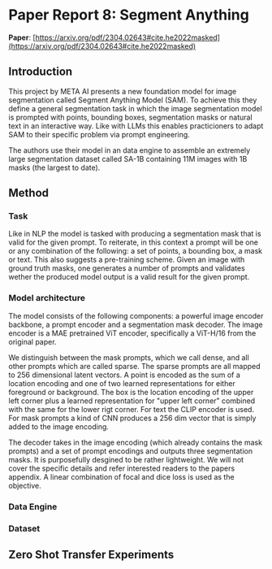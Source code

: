 
# Paper Report 8: Segment Anything

**Paper**: [https://arxiv.org/pdf/2304.02643#cite.he2022masked](https://arxiv.org/pdf/2304.02643#cite.he2022masked)

## Introduction

This project by META AI presents a new foundation model for image segmentation called Segment Anything Model (SAM).
To achieve this they define a general segmentation task in which the image segmentation model is prompted with points, bounding boxes, segmentation masks
or natural text in an interactive way. Like with LLMs this enables practicioners to adapt SAM to their specific problem via prompt engineering.

The authors use their model in an data engine to assemble an extremely large segmentation dataset called SA-1B containing 11M images with 1B masks (the largest to date).


## Method

### Task

Like in NLP the model is tasked with producing a segmentation mask that is valid for the given prompt.
To reiterate, in this context a prompt will be one or any combination of the following:
a set of points, a bounding box, a mask or text. This also suggests a pre-training scheme. Given
an image with ground truth masks, one generates a number of prompts and validates wether the produced model output
is a valid result for the given prompt.

### Model architecture

The model consists of the following components: a powerful image encoder backbone, a prompt encoder and a segmentation mask decoder.
The image encoder is a MAE pretrained ViT encoder, specifically a ViT-H/16 from the original paper.

We distinguish between the mask prompts, which we call dense, and all other prompts which are called sparse. The sparse prompts are
all mapped to 256 dimensional latent vectors. A point is encoded as the sum of a location encoding and one of two learned representations for either foreground
or background. The box is the location encoding of the upper left corner plus a learned representation for "upper left corner" combined with the same for
the lower rigt corner. For text the CLIP encoder is used. For mask prompts a kind of CNN produces a 256 dim vector that is simply added to the image encoding.

The decoder takes in the image encoding (which already contains the mask prompts) and a set of prompt encodings and outputs three segmentation masks. It
is purposefully desgined to be rather lightweight. We will not cover the specific details and refer interested readers to the papers appendix. A linear combination
of focal and dice loss is used as the objective.

### Data Engine


### Dataset

## Zero Shot Transfer Experiments
